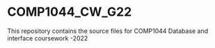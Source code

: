 # COMP1044_CW_G22
This repository contains the source files for COMP1044 Database and interface coursework -2022
